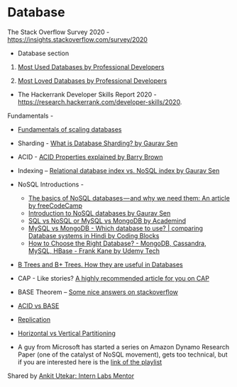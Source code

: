 # Database

The Stack Overflow Survey 2020 - https://insights.stackoverflow.com/survey/2020

  * Database section

 1. [Most Used Databases by Professional Developers](https://insights.stackoverflow.com/survey/2020#technology-databases-professional-developers4)

 2. [Most Loved Databases by Professional Developers](https://insights.stackoverflow.com/survey/2020#technology-most-loved-dreaded-and-wanted-databases-loved4)

 * The Hackerrank Developer Skills Report 2020  - https://research.hackerrank.com/developer-skills/2020.

Fundamentals -
  * [Fundamentals of scaling databases](https://www.youtube.com/watch?v=dkhOZOmV7Fo)
  * Sharding - [What is Database Sharding? by Gaurav Sen](https://youtu.be/5faMjKuB9bc)

  * ACID - [ACID Properties explained by Barry Brown](https://www.youtube.com/watch?v=NHKHzwolbKU)
  * Indexing – [Relational database index vs. NoSQL index by Gaurav Sen](https://youtu.be/mTNkqMDCasI)

  * NoSQL Introductions -
    * [The basics of NoSQL databases — and why we need them: An article by freeCodeCamp](https://www.freecodecamp.org/news/nosql-databases-5f6639ed9574/)
    * [Introduction to NoSQL databases by Gaurav Sen](https://youtu.be/xQnIN9bW0og)
    * [SQL vs NoSQL or MySQL vs MongoDB by Academind](https://youtu.be/ZS_kXvOeQ5Y)
    * [MySQL vs MongoDB - Which database to use? | comparing Database systems in Hindi by Coding Blocks](https://youtu.be/_ZeaOgfSK3g)
    * [How to Choose the Right Database? - MongoDB, Cassandra, MySQL, HBase - Frank Kane by Udemy Tech](https://youtu.be/v5e_PasMdXc)
    
  * [B Trees and B+ Trees. How they are useful in Databases](https://youtu.be/aZjYr87r1b8)
  * CAP  - Like stories? [A highly recommended article for you on CAP](http://ksat.me/a-plain-english-introduction-to-cap-theorem)
  * BASE Theorem – [Some nice answers on stackoverflow](https://stackoverflow.com/questions/3342497/explanation-of-base-terminology)
  * [ACID vs BASE](https://neo4j.com/blog/acid-vs-base-consistency-models-explained/)
  * [Replication](https://youtu.be/fUrKt-AQYtE)
  * [Horizontal vs Vertical Partitioning](https://youtu.be/QA25cMWp9Tk)


* A guy from Microsoft has started a series on Amazon Dynamo Research Paper (one of the catalyst of NoSQL movement), gets too technical, but if you are interested here is the [link of the playlist](https://www.youtube.com/watch?v=wbZZftuLs4o&list=PLHNJ91XSF3wy3QZEuedvqxivS_vKyLkoO)

Shared by [Ankit Utekar: Intern Labs Mentor](https://www.linkedin.com/in/ankit-utekar-57667589/)
